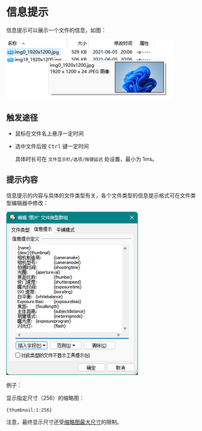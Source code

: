 # 信息提示
信息提示可以展示一个文件的信息，如图：

![](images/信息提示.png)

## 触发途径
- 鼠标在文件名上悬浮一定时间
- 选中文件后按 <kbd>Ctrl</kbd> 键一定时间

  具体时长可在 `文件显示栏/选项/按键延迟` 处设置，最小为 1ms。

## 提示内容
信息提示的内容与具体的文件类型有关，各个文件类型的信息提示格式可在文件类型编辑器中修改：

![](images/信息提示-文件类型.png)

例子：

显示指定尺寸（256）的缩略图：
```
{thumbnail:1:256}
```
注意，最终显示尺寸还受[缩略图最大尺寸](缩略图.md#如何调整缩略图的最大尺寸)的限制。